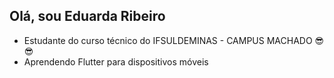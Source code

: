 ## Olá, sou Eduarda Ribeiro
<ul>
  <li>Estudante do curso técnico do IFSULDEMINAS - CAMPUS MACHADO 😎😎</li>
  <li>Aprendendo Flutter para dispositivos móveis</li>
</ul>
<!--
**eduarda0307/eduarda0307** is a ✨ _special_ ✨ repository because its `README.md` (this file) appears on your GitHub profile.

Here are some ideas to get you started:

- 🔭 No momento estou cursando o técnico
- 🌱 I’m currently learning ...
- 👯 I’m looking to collaborate on ...
- 🤔 I’m looking for help with ...
- 💬 Ask me about ...
- 📫 How to reach me: ...
- 😄 Pronouns: ...
- ⚡ Fun fact: ...
-->
